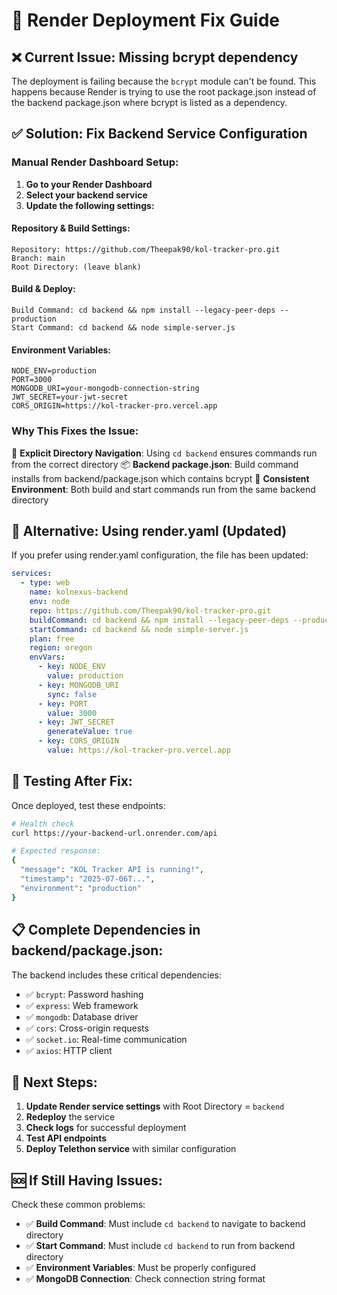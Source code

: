 # 🚀 Render Deployment Fix Guide

## ❌ **Current Issue: Missing bcrypt dependency**

The deployment is failing because the `bcrypt` module can't be found. This happens because Render is trying to use the root package.json instead of the backend package.json where bcrypt is listed as a dependency.

## ✅ **Solution: Fix Backend Service Configuration**

### **Manual Render Dashboard Setup:**

1. **Go to your Render Dashboard**
2. **Select your backend service**
3. **Update the following settings:**

#### **Repository & Build Settings:**
```
Repository: https://github.com/Theepak90/kol-tracker-pro.git
Branch: main
Root Directory: (leave blank)
```

#### **Build & Deploy:**
```
Build Command: cd backend && npm install --legacy-peer-deps --production
Start Command: cd backend && node simple-server.js
```

#### **Environment Variables:**
```
NODE_ENV=production
PORT=3000
MONGODB_URI=your-mongodb-connection-string
JWT_SECRET=your-jwt-secret
CORS_ORIGIN=https://kol-tracker-pro.vercel.app
```

### **Why This Fixes the Issue:**

🎯 **Explicit Directory Navigation**: Using `cd backend` ensures commands run from the correct directory
📦 **Backend package.json**: Build command installs from backend/package.json which contains bcrypt
🔧 **Consistent Environment**: Both build and start commands run from the same backend directory

## 🔄 **Alternative: Using render.yaml (Updated)**

If you prefer using render.yaml configuration, the file has been updated:

```yaml
services:
  - type: web
    name: kolnexus-backend
    env: node
    repo: https://github.com/Theepak90/kol-tracker-pro.git
    buildCommand: cd backend && npm install --legacy-peer-deps --production
    startCommand: cd backend && node simple-server.js
    plan: free
    region: oregon
    envVars:
      - key: NODE_ENV
        value: production
      - key: MONGODB_URI
        sync: false
      - key: PORT
        value: 3000
      - key: JWT_SECRET
        generateValue: true
      - key: CORS_ORIGIN
        value: https://kol-tracker-pro.vercel.app
```

## 🧪 **Testing After Fix:**

Once deployed, test these endpoints:

```bash
# Health check
curl https://your-backend-url.onrender.com/api

# Expected response:
{
  "message": "KOL Tracker API is running!",
  "timestamp": "2025-07-06T...",
  "environment": "production"
}
```

## 📋 **Complete Dependencies in backend/package.json:**

The backend includes these critical dependencies:
- ✅ `bcrypt`: Password hashing
- ✅ `express`: Web framework
- ✅ `mongodb`: Database driver
- ✅ `cors`: Cross-origin requests
- ✅ `socket.io`: Real-time communication
- ✅ `axios`: HTTP client

## 🔄 **Next Steps:**

1. **Update Render service settings** with Root Directory = `backend`
2. **Redeploy** the service
3. **Check logs** for successful deployment
4. **Test API endpoints**
5. **Deploy Telethon service** with similar configuration

## 🆘 **If Still Having Issues:**

Check these common problems:
- ✅ **Build Command**: Must include `cd backend` to navigate to backend directory
- ✅ **Start Command**: Must include `cd backend` to run from backend directory
- ✅ **Environment Variables**: Must be properly configured
- ✅ **MongoDB Connection**: Check connection string format 